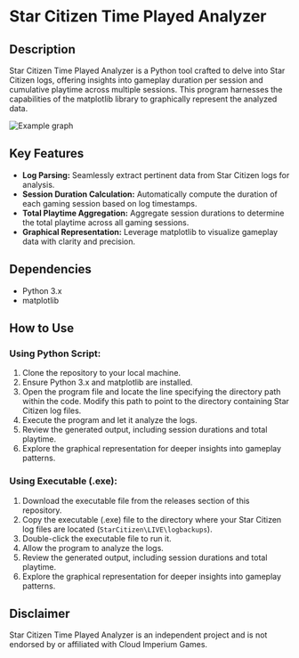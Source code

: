 # Star Citizen Time Played Analyzer

## Description

Star Citizen Time Played Analyzer is a Python tool crafted to delve into Star Citizen logs, offering insights into gameplay duration per session and cumulative playtime across multiple sessions. This program harnesses the capabilities of the matplotlib library to graphically represent the analyzed data.

![Example graph](https://i.imgur.com/xtKmTvV.jpg)

## Key Features

- **Log Parsing:** Seamlessly extract pertinent data from Star Citizen logs for analysis.
- **Session Duration Calculation:** Automatically compute the duration of each gaming session based on log timestamps.
- **Total Playtime Aggregation:** Aggregate session durations to determine the total playtime across all gaming sessions.
- **Graphical Representation:** Leverage matplotlib to visualize gameplay data with clarity and precision.

## Dependencies

- Python 3.x
- matplotlib

## How to Use

### Using Python Script:

1. Clone the repository to your local machine.
2. Ensure Python 3.x and matplotlib are installed.
3. Open the program file and locate the line specifying the directory path within the code. Modify this path to point to the directory containing Star Citizen log files.
4. Execute the program and let it analyze the logs.
5. Review the generated output, including session durations and total playtime.
6. Explore the graphical representation for deeper insights into gameplay patterns.

### Using Executable (.exe):

1. Download the executable file from the releases section of this repository.
2. Copy the executable (.exe) file to the directory where your Star Citizen log files are located (`StarCitizen\LIVE\logbackups`).
3. Double-click the executable file to run it.
4. Allow the program to analyze the logs.
5. Review the generated output, including session durations and total playtime.
6. Explore the graphical representation for deeper insights into gameplay patterns.

## Disclaimer

Star Citizen Time Played Analyzer is an independent project and is not endorsed by or affiliated with Cloud Imperium Games.
